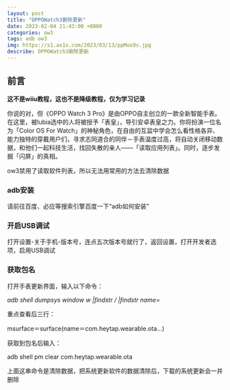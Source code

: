```yaml
---
layout: post
title: "OPPOWatch3删除更新"
date: 2023-02-04 21:43:00 +0800
categories: ow3
tags: adb ow3
img: https://s1.ax1x.com/2023/03/13/ppMox9s.jpg
describe: OPPOWatch3删除更新
---
```


## 前言

**这不是wiiu教程，这也不是降级教程，仅为学习记录**

你说的对，但《OPPO Watch 3 Pro》是由OPPO自主创立的一款全新智能手表。在这里，被lubia选中的人将被授予「表皇」，导引安卓表皇之力。你将扮演一位名为「Color OS For Watch」的神秘角色，在自由的互盆中学会怎么看性格各异、能力独特的穿戴用户们，寻求志同道合的同伴－手表温度过高，将自动关闭移动数据，和他们一起科技生活，找回失散的亲人——「读取应用列表」。同时，逐步发掘「闪屏」的真相。

ow3禁用了读取软件列表，所以无法用常用的方法去清除数据

### adb安装

请前往百度、必应等搜索引擎百度一下“adb如何安装”

### 开启USB调试

打开设置-关于手机-版本号，连点五次版本号就行了，返回设置，打开开发者选项，启用USB调试

### 获取包名

打开手表更新界面，输入以下命令：

*adb shell dumpsys window w |findstr \/ |findstr name=*

重点查看后三行：

msurface＝surface(name＝com.heytap.wearable.ota...)

获取到包名后输入：

adb shell pm clear com.heytap.wearable.ota

上面这串命令是清除数据，把系统更新软件的数据清除后，下载的系统更新会一并删除
